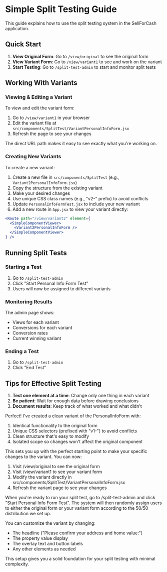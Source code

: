 # Simple Split Testing Guide

This guide explains how to use the split testing system in the SellForCash application.

## Quick Start

1. **View Original Form**: Go to `/view/original` to see the original form
2. **View Variant Form**: Go to `/view/variant1` to see and work on the variant
3. **Start Testing**: Go to `/split-test-admin` to start and monitor split tests

## Working With Variants

### Viewing & Editing a Variant

To view and edit the variant form:

1. Go to `/view/variant1` in your browser
2. Edit the variant file at `src/components/SplitTest/VariantPersonalInfoForm.jsx`
3. Refresh the page to see your changes

The direct URL path makes it easy to see exactly what you're working on.

### Creating New Variants

To create a new variant:

1. Create a new file in `src/components/SplitTest` (e.g., `Variant2PersonalInfoForm.jsx`)
2. Copy the structure from the existing variant
3. Make your desired changes
4. Use unique CSS class names (e.g., "v2-" prefix) to avoid conflicts
5. Update `PersonalInfoFormTest.jsx` to include your new variant
6. Add a new route in `App.jsx` to view your variant directly:

```jsx
<Route path="/view/variant2" element={
  <SimpleComponentViewer>
    <Variant2PersonalInfoForm />
  </SimpleComponentViewer>
} />
```

## Running Split Tests

### Starting a Test

1. Go to `/split-test-admin`
2. Click "Start Personal Info Form Test"
3. Users will now be assigned to different variants

### Monitoring Results

The admin page shows:
- Views for each variant
- Conversions for each variant
- Conversion rates
- Current winning variant

### Ending a Test

1. Go to `/split-test-admin`
2. Click "End Test"

## Tips for Effective Split Testing

1. **Test one element at a time**: Change only one thing in each variant
2. **Be patient**: Wait for enough data before drawing conclusions
3. **Document results**: Keep track of what worked and what didn't





 Perfect! I've created a clean variant of the PersonalInfoForm with:

  1. Identical functionality to the original form
  2. Unique CSS selectors (prefixed with "v1-") to avoid conflicts
  3. Clean structure that's easy to modify
  4. Isolated scope so changes won't affect the original component

  This sets you up with the perfect starting point to make your specific changes to the variant. You can now:

  1. Visit /view/original to see the original form
  2. Visit /view/variant1 to see your variant form
  3. Modify the variant directly in src/components/SplitTest/VariantPersonalInfoForm.jsx
  4. Refresh the variant page to see your changes

  When you're ready to run your split test, go to /split-test-admin and click "Start Personal Info Form
  Test". The system will then randomly assign users to either the original form or your variant form
  according to the 50/50 distribution we set up.

  You can customize the variant by changing:
  - The headline ("Please confirm your address and home value:")
  - The property value display
  - The overlay text and button labels
  - Any other elements as needed

  This setup gives you a solid foundation for your split testing with minimal complexity.